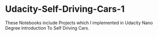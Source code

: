 # Udacity-Self-Driving-Cars-1
These Notebooks include Projects which I implemented in Udacity Nano Degree Introduction To Self Driving Cars.
